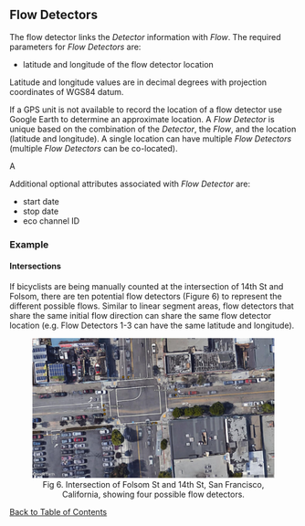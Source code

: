 ## Flow Detectors

The flow detector links the _Detector_ information with _Flow_. The required parameters for _Flow Detectors_ are:

* latitude and longitude of the flow detector location

Latitude and longitude values are in decimal degrees with projection coordinates of WGS84 datum.

If a GPS unit is not available to record the location of a flow detector use Google Earth to determine an approximate location. A _Flow Detector_ is unique based on the combination of the _Detector_, the _Flow_, and the location (latitude and longitude). A single location can have multiple _Flow Detectors_ (multiple _Flow Detectors_ can be co-located).

A

Additional optional attributes associated with _Flow Detector_ are:

* start date
* stop date
* eco channel ID

### Example

#### Intersections
If bicyclists are being manually counted at the intersection of 14th St and Folsom, there are ten potential flow detectors (Figure 6) to represent the different possible flows. Similar to linear segment areas, flow detectors that share the same initial flow direction can share the same flow detector location (e.g. Flow Detectors 1-3 can have the same latitude and longitude).

<figure align = "center">
<img src="https://github.com/PSUTrec/documentation/blob/master/images/flowdetectors.jpg" width="700">
<figcaption>Fig 6. Intersection of Folsom St and 14th St, San Francisco, California, showing four possible flow detectors.</figcaption>
</figure>



[Back to Table of Contents](https://github.com/PSUTrec/documentation)
